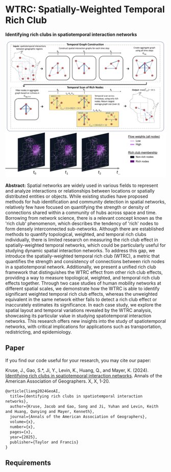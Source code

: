 # WTRC: Spatially-Weighted Temporal Rich Club

**Identifying rich clubs in spatiotemporal interaction networks**
 
![WTRC](https://github.com/GeoDS/WTRC/blob/master/wi_wtrc_ttrc_horizontal_ave.png)
![WTRC Example](https://github.com/GeoDS/WTRC/blob/master/flow_snapshots_nolabels.png)

**Abstract:** 
Spatial networks are widely used in various fields to represent and analyze interactions or relationships between locations or spatially distributed entities or objects. While existing studies have proposed methods for hub identification and community detection in spatial networks, relatively few have focused on quantifying the strength or density of connections shared within a community of hubs across space and time. Borrowing from network science, there is a relevant concept known as the 'rich club' phenomenon, which describes the tendency of 'rich' nodes to form densely interconnected sub-networks. Although there are established methods to quantify topological, weighted, and temporal rich clubs individually, there is limited research on measuring the rich club effect in spatially-weighted temporal networks, which could be particularly useful for studying dynamic spatial interaction networks. To address this gap, we introduce the spatially-weighted temporal rich club (WTRC), a metric that quantifies the strength and consistency of connections between rich nodes in a spatiotemporal network. Additionally, we present a unified rich club framework that distinguishes the WTRC effect from other rich club effects, providing a way to measure topological, weighted, and temporal rich club effects together. Through two case studies of human mobility networks at different spatial scales, we demonstrate how the WTRC is able to identify significant weighted temporal rich club effects, whereas the unweighted equivalent in the same network either fails to detect a rich club effect or inaccurately estimates its significance. In each case study, we explore the spatial layout and temporal variations revealed by the WTRC analysis, showcasing its particular value in studying spatiotemporal interaction networks. This research offers new insights into the study of spatiotemporal networks, with critical implications for applications such as transportation, redistricting, and epidemiology.

## Paper

If you find our code useful for your research, you may cite our paper:

Kruse, J., Gao, S.*, Ji, Y., Levin, K., Huang, Q., and Mayer, K. (2024).  [Identifying rich clubs in spatiotemporal interaction networks](https://arxiv.org/abs/2210.08041). Annals of the American Association of Geographers. X, X, 1-20.


```
@article{liang2024GeoAI,
  title={dentifying rich clubs in spatiotemporal interaction networks},
  author={Kruse, Jacob and Gao, Song and Ji, Yuhan and Levin, Keith and Huang, Qunying and Mayer, Kenneth},
  journal={Annals of the American Association of Geographers},
  volume={x},
  number={x},
  pages={x},
  year={2025},
  publisher={Taylor and Francis}
}
```

## Requirements
